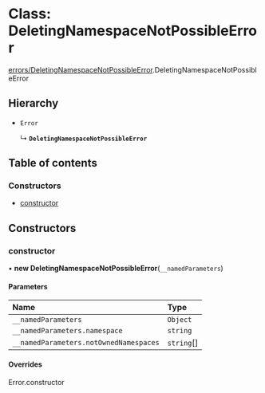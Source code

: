 # Class: DeletingNamespaceNotPossibleError

[errors/DeletingNamespaceNotPossibleError](../modules/errors_DeletingNamespaceNotPossibleError.md).DeletingNamespaceNotPossibleError

## Hierarchy

- `Error`

  ↳ **`DeletingNamespaceNotPossibleError`**

## Table of contents

### Constructors

- [constructor](errors_DeletingNamespaceNotPossibleError.DeletingNamespaceNotPossibleError.md#constructor)

## Constructors

### constructor

• **new DeletingNamespaceNotPossibleError**(`__namedParameters`)

#### Parameters

| Name | Type |
| :------ | :------ |
| `__namedParameters` | `Object` |
| `__namedParameters.namespace` | `string` |
| `__namedParameters.notOwnedNamespaces` | `string`[] |

#### Overrides

Error.constructor
